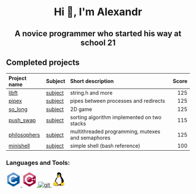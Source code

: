 <h1 align="center">Hi 👋, I'm Alexandr</h1>
<h2 align="center">A novice programmer who started his way at school 21</h3>

## Сompleted projects

Project name | Subject |Short description|Score
:------------|:--------|:-------|-------:
[libft](https://github.com/eregin/libft) |[subject](assets/libft.pdf)|string.h and more| 125
[pipex](https://github.com/eregin/pipex) |[subject](assets/pipex.pdf)|pipes between processes and redirects|125
[so_long](https://github.com/eregin/so_long) |[subject](assets/push_swap.pdf)|2D game| 125
[push_swap](https://github.com/eregin/push_swap) |[subject](assets/so_long.pdf)|sorting algorithm implemented on two stacks| 115
[philosophers](https://github.com/eregin/philosophers) |[subject](assets/philosophers.pdf)|multithreaded programming, mutexes and semaphores|125
[minishell](https://github.com/eregin/minishell) | [subject](assets/minishell.pdf) | simple shell (bash reference)| 100

<p align="left">
</p>
<h3 align="left">Languages and Tools:</h3>
<p align="left"> <a href="https://www.cprogramming.com/" target="_blank" rel="noreferrer">
<img src="https://raw.githubusercontent.com/devicons/devicon/master/icons/c/c-original.svg" alt="c" width="40" height="40"/> </a> <a href="https://www.w3schools.com/cpp/" target="_blank" rel="noreferrer">
<img src="https://raw.githubusercontent.com/devicons/devicon/master/icons/cplusplus/cplusplus-original.svg" alt="cplusplus" width="40" height="40"/> </a> <a href="https://git-scm.com/" target="_blank" rel="noreferrer">
<img src="https://www.vectorlogo.zone/logos/git-scm/git-scm-icon.svg" alt="git" width="40" height="40"/> </a> <a href="https://www.linux.org/" target="_blank" rel="noreferrer">
<img src="https://raw.githubusercontent.com/devicons/devicon/master/icons/linux/linux-original.svg" alt="linux" width="40" height="40"/> </a> </p>